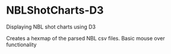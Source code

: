 # NBLShotCharts-D3
Displaying NBL shot charts using D3

Creates a hexmap of the parsed NBL csv files. Basic mouse over functionality
